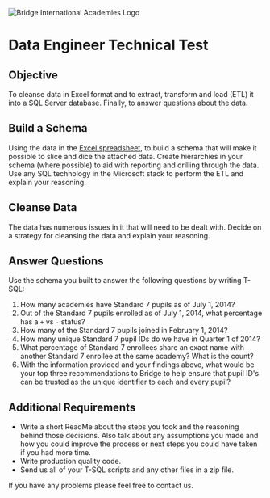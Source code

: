 ![Bridge International Academies Logo](Banner%20Logo%20280x60.png)

# Data Engineer Technical Test

## Objective

To cleanse data in Excel format and to extract, transform and load (ETL) it into a SQL Server database. Finally, to answer questions about the data.

## Build a Schema

Using the data in the [Excel spreadsheet](Data.xlsx), to build a schema that will make it possible to slice and dice the attached data. Create hierarchies in your schema (where possible) to aid with reporting and drilling through the data. Use any SQL technology in the Microsoft stack to perform the ETL and explain your reasoning.

## Cleanse Data

The data has numerous issues in it that will need to be dealt with. Decide on a strategy for cleansing the data and explain your reasoning.

## Answer Questions

Use the schema you built to answer the following questions by writing T-SQL:

1. How many academies have Standard 7 pupils as of July 1, 2014?
2. Out of the Standard 7 pupils enrolled as of July 1, 2014, what percentage has a `+` vs `-` status?
3. How many of the Standard 7 pupils joined in February 1, 2014?
4. How many unique Standard 7 pupil IDs do we have in Quarter 1 of 2014?
5. What percentage of Standard 7 enrollees share an exact name with another Standard 7 enrollee at the same academy? What is the count?
6. With the information provided and your findings above, what would be your top three recommendations to Bridge to help ensure that pupil ID's can be trusted as the unique identifier to each and every pupil?
<!-- How many of the Standard 7 enrollees present as of February 1, 2014 are no longer present as of July 1 2014 ? -->
<!-- How many unique Standard 7 pupil IDs do we have? -->
<!-- What percentage of Standard 7 enrollees have had their name updated at least once between January and July 2014? What is the count? -->

## Additional Requirements

- Write a short ReadMe about the steps you took and the reasoning behind those decisions. Also talk about any assumptions you made and how you could improve the process or next steps you could have taken if you had more time.
- Write production quality code.
- Send us all of your T-SQL scripts and any other files in a zip file.

If you have any problems please feel free to contact us.
